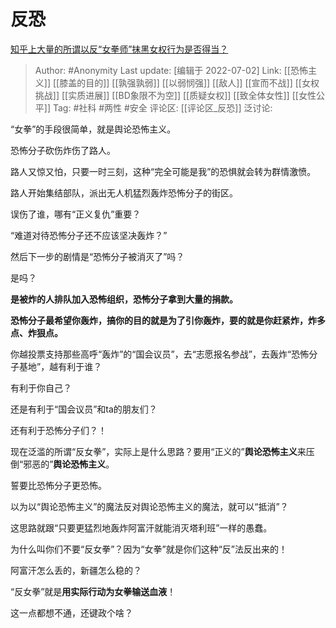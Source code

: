 # 反恐
[知乎上大量的所谓以反“女拳师”抹黑女权行为是否得当？](https://www.zhihu.com/question/383702182/answer/2110563577)

> Author: #Anonymity
> Last update: [编辑于 2022-07-02]
> Link: [[恐怖主义]] [[膝盖的目的]] [[孰强孰弱]] [[以弱悯强]] [[敌人]] [[宣而不战]] [[女权挑战]] [[实质进展]] [[BD象限不为空]] [[质疑女权]] [[致全体女性]] [[女性公平]]
> Tag: #社科 #两性 #安全
> 评论区: [[评论区_反恐]]
> 泛讨论:

“女拳”的手段很简单，就是舆论恐怖主义。

恐怖分子砍伤炸伤了路人。

路人又惊又怕，只要一时三刻，这种“完全可能是我”的恐惧就会转为群情激愤。

路人开始集结部队，派出无人机猛烈轰炸恐怖分子的街区。

误伤了谁，哪有“正义复仇”重要？

“难道对待恐怖分子还不应该坚决轰炸？”

然后下一步的剧情是“恐怖分子被消灭了”吗？

是吗？

**是被炸的人排队加入恐怖组织，恐怖分子拿到大量的捐款。**

**恐怖分子最希望你轰炸，搞你的目的就是为了引你轰炸，要的就是你赶紧炸，炸多点、炸狠点。**

你越投票支持那些高呼“轰炸”的“国会议员”，去“志愿报名参战”，去轰炸“恐怖分子基地”，越有利于谁？

有利于你自己？

还是有利于“国会议员”和ta的朋友们？

还有利于恐怖分子们？！

现在泛滥的所谓“反女拳”，实际上是什么思路？要用“正义的”**舆论恐怖主义**来压倒“邪恶的”**舆论恐怖主义**。

誓要比恐怖分子更恐怖。

以为以“舆论恐怖主义”的魔法反对舆论恐怖主义的魔法，就可以“抵消”？

这思路就跟“只要更猛烈地轰炸阿富汗就能消灭塔利班”一样的愚蠢。

为什么叫你们不要“反女拳”？因为“女拳”就是你们这种“反”法反出来的！

阿富汗怎么丢的，新疆怎么稳的？

“反女拳”就是**用实际行动为女拳输送血液**！

这一点都想不通，还键政个啥？
